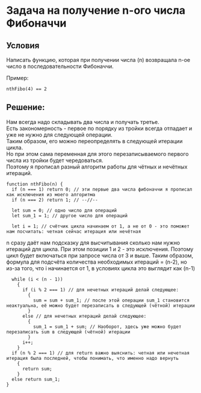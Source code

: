 # Задача на получение n-ого числа Фибоначчи

## Условия

Написать функцию, которая при получении числа (n) возвращала n-ое число в последовательности Фибоначчи.

Пример:
```
nthFibo(4) == 2
```

## Решение:

Нам всегда надо складывать два числа и получать третье.  
Есть закономерность - первое по порядку из тройки всегда отпадает и уже не нужно для следующей операции.  
Таким образом, его можно переопределять в следующей итерации цикла.  
Но при этом сама переменная для этого перезаписываемого первого числа из тройки будет чередоваться.  
Поэтому я прописал разный алгоритм работы для чётных и нечётных итераций.

```  
function nthFibo(n) {
  if (n === 1) return 0; // эти первые два числа фибоначчи я прописал как исключения из моего алгоритма
  if (n === 2) return 1; // --//--
  
  let sum = 0; // одно число для операций
  let sum_1 = 1; // другое число для операций
  
  let i = 1; // счётчик цикла начинаем от 1, а не от 0 - это поможет нам посчитать: четная сейчас итерация или нечётная
```

n сразу даёт нам подсказку для высчитывания сколько нам нужно итераций для цикла.
При этом позиции 1 и 2 - это исключения. 
Поэтому цикл будет включаться при запросе числа от 3 и выше.
Таким образом, формула для подсчёта количества необходимых итераций = (n-2),
но из-за того, что i начинается от 1, в условиях цикла это выглядит как (n-1)
  
```
  while (i < (n - 1)) 
    {
      if (i % 2 === 1) // для нечетных итераций делай следующее:
        {
          sum = sum + sum_1; // после этой операции sum_1 становится неактуальна, её можно будет перезаписать в следующей (чётной) итерации
        }
      else // для нечетных итераций делай следующее: 
        {
          sum_1 = sum_1 + sum; // Наоборот, здесь уже можно будет перезаписать sum в следующей (чётной) итерации
        }
      i++;
    }
  if (n % 2 === 1) // для return важно выяснить: четная или нечетная итерация была последней, чтобы понимать, что именно надо вернуть
    {
      return sum;
    }
  else return sum_1;
}
```
